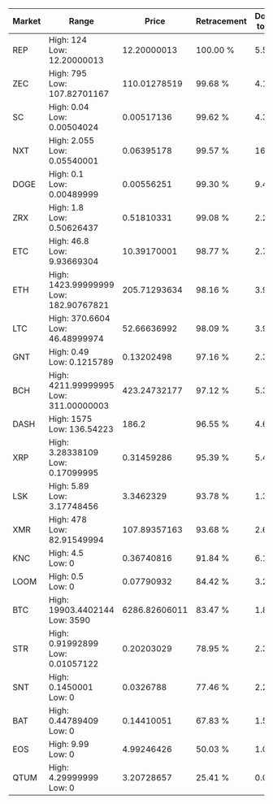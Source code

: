 | Market | Range | Price| Retracement | Doubles to 50% |
| --- | --- | --- | --- | --- |
| REP | High: 124<br />Low: 12.20000013 | 12.20000013 | 100.00 % | 5.58 |
| ZEC | High: 795<br />Low: 107.82701167 | 110.01278519 | 99.68 % | 4.10 |
| SC | High: 0.04<br />Low: 0.00504024 | 0.00517136 | 99.62 % | 4.35 |
| NXT | High: 2.055<br />Low: 0.05540001 | 0.06395178 | 99.57 % | 16.50 |
| DOGE | High: 0.1<br />Low: 0.00489999 | 0.00556251 | 99.30 % | 9.43 |
| ZRX | High: 1.8<br />Low: 0.50626437 | 0.51810331 | 99.08 % | 2.23 |
| ETC | High: 46.8<br />Low: 9.93669304 | 10.39170001 | 98.77 % | 2.73 |
| ETH | High: 1423.99999999<br />Low: 182.90767821 | 205.71293634 | 98.16 % | 3.91 |
| LTC | High: 370.6604<br />Low: 46.48999974 | 52.66636992 | 98.09 % | 3.96 |
| GNT | High: 0.49<br />Low: 0.1215789 | 0.13202498 | 97.16 % | 2.32 |
| BCH | High: 4211.99999995<br />Low: 311.00000003 | 423.24732177 | 97.12 % | 5.34 |
| DASH | High: 1575<br />Low: 136.54223 | 186.2 | 96.55 % | 4.60 |
| XRP | High: 3.28338109<br />Low: 0.17099995 | 0.31459286 | 95.39 % | 5.49 |
| LSK | High: 5.89<br />Low: 3.17748456 | 3.3462329 | 93.78 % | 1.35 |
| XMR | High: 478<br />Low: 82.91549994 | 107.89357163 | 93.68 % | 2.60 |
| KNC | High: 4.5<br />Low: 0 | 0.36740816 | 91.84 % | 6.12 |
| LOOM | High: 0.5<br />Low: 0 | 0.07790932 | 84.42 % | 3.21 |
| BTC | High: 19903.4402144<br />Low: 3590 | 6286.82606011 | 83.47 % | 1.87 |
| STR | High: 0.91992899<br />Low: 0.01057122 | 0.20203029 | 78.95 % | 2.30 |
| SNT | High: 0.1450001<br />Low: 0 | 0.0326788 | 77.46 % | 2.22 |
| BAT | High: 0.44789409<br />Low: 0 | 0.14410051 | 67.83 % | 1.55 |
| EOS | High: 9.99<br />Low: 0 | 4.99246426 | 50.03 % | 1.00 |
| QTUM | High: 4.29999999<br />Low: 0 | 3.20728657 | 25.41 % | 0.00 |
